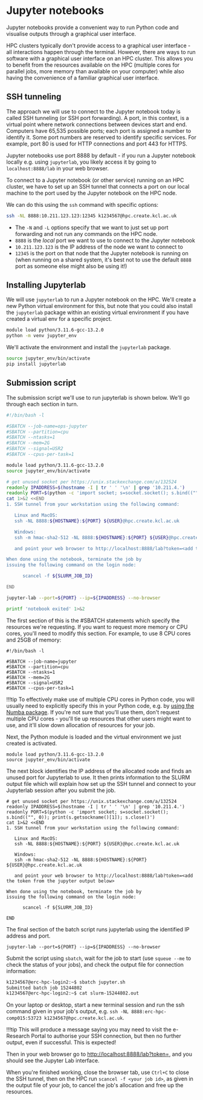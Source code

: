 # Jupyter notebooks

Jupyter notebooks provide a convenient way to run Python code and visualise outputs through a graphical user interface.

HPC clusters typically don't provide access to a graphical user interface - all interactions happen through the terminal.
However, there are ways to run software with a graphical user interface on an HPC cluster.
This allows you to benefit from the resources available on the HPC (multiple cores for parallel jobs, more memory than available on your computer)
while also having the convenience of a familiar graphical user interface.

## SSH tunneling

The approach we will use to connect to the Jupyter notebook today is called SSH tunneling (or SSH port forwarding).
A port, in this context, is a virtual point where network connections between devices start and end.
Computers have 65,535 possible ports; each port is assigned a number to identify it.
Some port numbers are reserved to identify specific services.
For example, port 80 is used for HTTP connections and port 443 for HTTPS.

Jupyter notebooks use port 8888 by default - if you run a Jupyter notebook locally e.g. using `jupyterlab`, you likely access it by going to `localhost:8888/lab` in your web browser.

To connect to a Jupyter notebook (or other service) running on an HPC cluster, we have to set up an SSH tunnel that connects a port on our local machine to the port used by the Jupyter notebook on the HPC node.

We can do this using the `ssh` command with specific options:

```bash
ssh -NL 8888:10.211.123.123:12345 k1234567@hpc.create.kcl.ac.uk
```

* The `-N` and `-L` options specify that we want to just set up port forwarding and not run any commands on the HPC node.
* `8888` is the _local_ port we want to use to connect to the Jupyter notebook
* `10.211.123.123` is the IP address of the node we want to connect to
* `12345` is the port on that node that the Jupyter notebook is running on (when running on a shared system, it's best not to use the default `8888` port as someone else might also be using it!)

## Installing Jupyterlab

We will use `jupyterlab` to run a Jupyter notebook on the HPC.
We'll create a new Python virtual environment for this,
but note that you could also install the `jupyterlab` package within an existing virtual environment if you have created a virtual env for a specific project.

```bash
module load python/3.11.6-gcc-13.2.0
python -m venv jupyter_env
```

We'll activate the environment and install the `jupyterlab` package.

```bash
source jupyter_env/bin/activate
pip install jupyterlab
```

## Submission script

The submission script we'll use to run jupyterlab is shown below.
We'll go through each section in turn.

```bash
#!/bin/bash -l

#SBATCH --job-name=ops-jupyter
#SBATCH --partition=cpu
#SBATCH --ntasks=1
#SBATCH --mem=2G
#SBATCH --signal=USR2
#SBATCH --cpus-per-task=1

module load python/3.11.6-gcc-13.2.0
source jupyter_env/bin/activate

# get unused socket per https://unix.stackexchange.com/a/132524
readonly IPADDRESS=$(hostname -I | tr ' ' '\n' | grep '10.211.4.')
readonly PORT=$(python -c 'import socket; s=socket.socket(); s.bind(("", 0)); print(s.getsockname()[1]); s.close()')
cat 1>&2 <<END
1. SSH tunnel from your workstation using the following command:

   Linux and MacOS:
   ssh -NL 8888:${HOSTNAME}:${PORT} ${USER}@hpc.create.kcl.ac.uk

   Windows:
   ssh -m hmac-sha2-512 -NL 8888:${HOSTNAME}:${PORT} ${USER}@hpc.create.kcl.ac.uk

   and point your web browser to http://localhost:8888/lab?token=<add the token from the jupyter output below>

When done using the notebook, terminate the job by
issuing the following command on the login node:

      scancel -f ${SLURM_JOB_ID}

END

jupyter-lab --port=${PORT} --ip=${IPADDRESS} --no-browser

printf 'notebook exited' 1>&2
```

The first section of this is the #SBATCH statements which specify the resources we're requesting. If you want to request
more memory or CPU cores, you'll need to modify this section. For example, to use 8 CPU cores and 25GB of memory:

```text
#!/bin/bash -l

#SBATCH --job-name=jupyter
#SBATCH --partition=cpu
#SBATCH --ntasks=1
#SBATCH --mem=2G
#SBATCH --signal=USR2
#SBATCH --cpus-per-task=1
```

!!!tip
    To effectively make use of multiple CPU cores in Python code, you will usually need to explicitly
    specify this in your Python code, e.g. by [using the Numba package](parallel_jobs.md#python-example).
    If you're not sure that you'll use them, don't request multiple CPU cores - you'll tie up resources
    that other users might want to use, and it'll slow down allocation of resources for your job.

Next, the Python module is loaded and the virtual environment we just created is activated.

```text
module load python/3.11.6-gcc-13.2.0
source jupyter_env/bin/activate
```

The next block identifies the IP address of the allocated node and finds an unused port for Jupyterlab to use.
It then prints information to the SLURM output file which will explain how set up the SSH tunnel and connect to your Jupyterlab session after you submit the job.

```text
# get unused socket per https://unix.stackexchange.com/a/132524
readonly IPADDRESS=$(hostname -I | tr ' ' '\n' | grep '10.211.4.')
readonly PORT=$(python -c 'import socket; s=socket.socket(); s.bind(("", 0)); print(s.getsockname()[1]); s.close()')
cat 1>&2 <<END
1. SSH tunnel from your workstation using the following command:

   Linux and MacOS:
   ssh -NL 8888:${HOSTNAME}:${PORT} ${USER}@hpc.create.kcl.ac.uk

   Windows:
   ssh -m hmac-sha2-512 -NL 8888:${HOSTNAME}:${PORT} ${USER}@hpc.create.kcl.ac.uk

   and point your web browser to http://localhost:8888/lab?token=<add the token from the jupyter output below>

When done using the notebook, terminate the job by
issuing the following command on the login node:

      scancel -f ${SLURM_JOB_ID}

END
```

The final section of the batch script runs jupyterlab using the identified IP address and port.

```text
jupyter-lab --port=${PORT} --ip=${IPADDRESS} --no-browser
```

Submit the script using `sbatch`, wait for the job to start (use `squeue --me` to check the status of your jobs),
and check the output file for connection information:

```bash
k1234567@erc-hpc-login2:~$ sbatch jupyter.sh
Submitted batch job 15244802
k1234567@erc-hpc-login2:~$ cat slurm-15244802.out
```

On your laptop or desktop, start a new terminal session and run the ssh command given in your job's output,
e.g. `ssh -NL 8888:erc-hpc-comp015:53723 k1234567@hpc.create.kcl.ac.uk`.

!!!tip
    This will produce a message saying you may need to visit the e-Research Portal to authorise
    your SSH connection, but then no further output, even if successful. This is expected!

Then in your web browser go to [http://localhost:8888/lab?token=<add the token from the jupyter output below>](http://localhost:8888), and you should see the Jupyter Lab interface.

When you're finished working, close the browser tab,
use `Ctrl+C` to close the SSH tunnel,
then on the HPC run `scancel -f <your job id>`, as given in the output file of your job, to cancel the
job's allocation and free up the resources.
